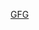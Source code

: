 <a href="https://www.geeksforgeeks.org/problems/find-pair-given-difference1559/1?utm_source=gfg">GFG</a>
